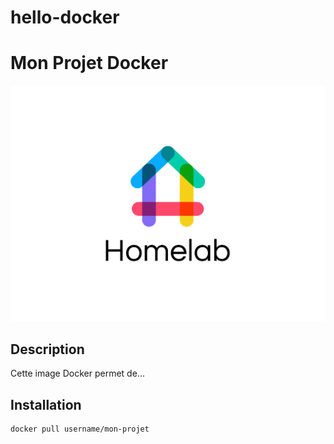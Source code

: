 # hello-docker
# Mon Projet Docker

![Project Banner](.github/assets/homelab-logo-dribbble.jpg)

## Description
Cette image Docker permet de...

## Installation
```bash
docker pull username/mon-projet
